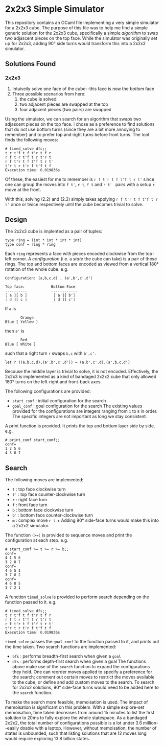 # 2x2x3 Simple Simulator
This repository contains an OCaml file implementing a very simple simulator for a 2x2x3 cube. The purpose of this file was to help me find a simple generic solution for the 2x2x3 cube, specifically a simple _algorithm_ to swap two adjascent pieces on the top face. While the simulator was originally set up for 2x2x3, adding 90° side turns would transform this into a 2x2x2 simulator.

## Solutions Found
### 2x2x3
1. Intuiveily solve one face of the cube--this face is now the *bottom* face
2. Three possible scenarios from here:
	1. the cube is solved
	2. two adjacent pieces are swapped at the top
	3. four adjacent pieces (two pairs) are swapped

Using the simulator, we can search for an algorithm that swaps two adjascent pieces on the top face. I chose as a preference to find solutions that do not use bottom turns (since they are a bit more annoying to remember) and to prefer top and right turns before front turns. The tool finds the following moves:
```
# timed_solve dfs;;
t r t'f t f t'r t f r 
r f t r t'f t r t'r t 
r f t'r t f t'f t r t'
t'r t r t'r f t'f t f 
Execution time: 0.019836s
```
Of these, the easiest for me to remember is `r f t'r t f t'f t r t'` since one can group the moves into `f t'`, `r t`, `f t` and `r t' ` pairs with a setup `r` move at the front.

With this, solving (2.2) and (2.3) simply takes applying `r f t'r t f t'f t r t'` once or twice respectively until the cube becomes trivial to solve.

## Design
The 2x2x3 cube is implented as a pair of tuples: 
```
type ring = (int * int * int * int)
type conf = ring * ring
```
Each `ring` represents a face with pieces encoded clockwise from the top-left corner. A *configuration* (i.e. a *state* the cube can take) is a pair of these rings. The top and bottom faces are encoded as viewed from a vertical 180° rotation of the whole cube.
e.g.
```
Configuration: (a,b,c,d) , (a',b',c',d')

Top face:            Bottom Face
----------           ------------
[ a ][ b ]            [ a'][ b']
[ d ][ c ]            [ d'][ c']
```
If `a` is
```
       Orange
Blue [ Yellow ]
```
then `a'` is
```
       Red
Blue [ White ]
```
such that a right turn `r` swaps `b,c` with `b',c'`.
```
let r ((a,b,c,d),(a',b',c',d')) = (a,b',c',d),(a',b,c,d')
```
Because the middle layer is trivial to solve, it is not encoded. Effectively, the 2x2x3 is implemented as a kind of bandaged 2x2x2 cube that only allowed 180° turns on the left-right and front-back axes.

The following configurations are provided:
- `start_conf` : initial configuration for the search
- `goal_conf` : goal configuration for the search
The existing values provided for the configurations are integers ranging from `1` to `8` in order. The specific integers are not important as long we stay consistent.

A print function is provided. It prints the top and bottom layer side by side.
e.g.
```
# print_conf start_conf;;
conf=
1 2 5 6
4 3 8 7
```
## Search


The following moves are implemented:
- `t` : top face clockwise turn
- `t'` : top face counter-clockwise turn
- `r` : right face turn
- `f` : front face turn
- `b` : bottom face clockwise turn
- `b'` : bottom face counter-clockwise turn
- `m` : complex move `r t r`
Adding 90° side-face turns would make this into a 2x2x2 simulator.

The function `(>=)` is provided to sequence moves and print the configuration at each step.
e.g.
```
# start_conf >= t >= r >= b;;
conf=
4 1 5 6
3 2 8 7
conf=
4 6 5 1
3 7 8 2
conf=
4 6 8 5
3 7 2 1

```
A function `timed_solve` is provided to perform search depending on the function passed to it. 
e.g.
```
# timed_solve dfs;;
t r t'f t f t'r t f r 
r f t r t'f t r t'r t 
r f t'r t f t'f t r t'
t'r t r t'r f t'f t f 
Execution time: 0.019836s
```
`timed_solve` passes the `goal_conf` to the function passed to it, and prints out the time taken. Two search functions are implemented:
- `bfs` : performs breadth-first search when given a `goal`
- `dfs` : performs depth-first search when given a goal
The functions above make use of the `search` function to expand the configurations they hold. One can reorder moves applied to specify a preference for the search; comment out certain moves to restrict the moves available to the cube; or define and add custom moves to the search. To search for 2x2x2 solutions, 90° side-face turns would need to be added here to the `search` function.

To make the search more feasible, memoisation is used. The impact of memoisation is significant on this problem. With a simple explore-set memoisation, time taken decreases from around 15 minutes to list the first solution to 20ms to fully explore the whole statespace. As a bandaged 2x2x2, the total number of configurations possible is a lot under 3.6 million--easily doable with a laptop. However, without memoisation, the number of states is unbounded, such that listing solutions that are 12 moves long would require exploring 13.8 billion states.
